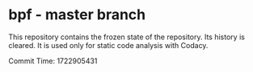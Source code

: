 # bpf - master branch

This repository contains the frozen state of the repository.
Its history is cleared. It is used only for static code
analysis with Codacy.

Commit Time: 1722905431